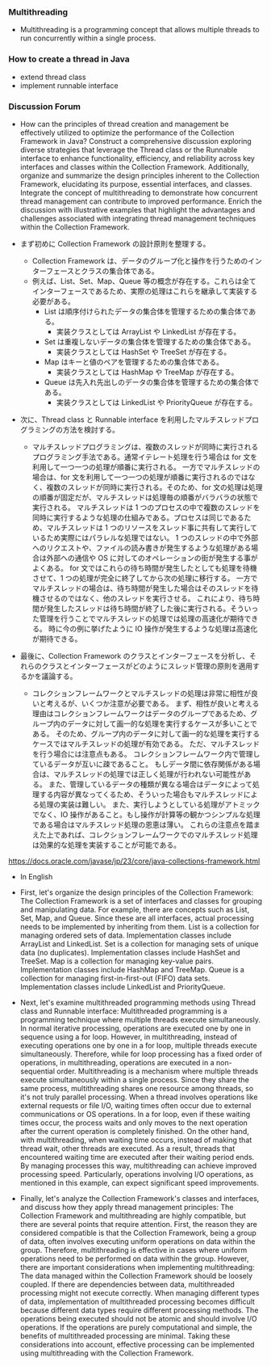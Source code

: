 ### Multithreading

- Multithreading is a programming concept that allows multiple threads to run concurrently within a single process.

### How to create a thread in Java

- extend thread class
- implement runnable interface

### Discussion Forum

- How can the principles of thread creation and management be effectively utilized to optimize the performance of the Collection Framework in Java?
  Construct a comprehensive discussion exploring diverse strategies that leverage the Thread class or the Runnable interface to enhance functionality, efficiency, and reliability across key interfaces and classes within the Collection Framework.
  Additionally, organize and summarize the design principles inherent to the Collection Framework, elucidating its purpose, essential interfaces, and classes.
  Integrate the concept of multithreading to demonstrate how concurrent thread management can contribute to improved performance.
  Enrich the discussion with illustrative examples that highlight the advantages and challenges associated with integrating thread management techniques within the Collection Framework.
- まず初めに Collection Framework の設計原則を整理する。
  - Collection Framework は、データのグループ化と操作を行うためのインターフェースとクラスの集合体である。
  - 例えば、List、Set、Map、Queue 等の概念が存在する。これらは全てインターフェースであるため、実際の処理はこれらを継承して実装する必要がある。
    - List は順序付けられたデータの集合体を管理するための集合体である。
      - 実装クラスとしては ArrayList や LinkedList が存在する。
    - Set は重複しないデータの集合体を管理するための集合体である。
      - 実装クラスとしては HashSet や TreeSet が存在する。
    - Map はキーと値のペアを管理するための集合体である。
      - 実装クラスとしては HashMap や TreeMap が存在する。
    - Queue は先入れ先出しのデータの集合体を管理するための集合体である。
      - 実装クラスとしては LinkedList や PriorityQueue が存在する。
- 次に、Thread class と Runnable interface を利用したマルチスレッドプログラミングの方法を検討する。

  - マルチスレッドプログラミングは、複数のスレッドが同時に実行されるプログラミング手法である。通常イテレート処理を行う場合は for 文を利用して一つ一つの処理が順番に実行される。
    一方でマルチスレッドの場合は、for 文を利用して一つ一つの処理が順番に実行されるのではなく、複数のスレッドが同時に実行される。そのため、for 文の処理は処理の順番が固定だが、マルチスレッドは処理毎の順番がバラバラの状態で実行される。
    マルチスレッドは 1 つのプロセスの中で複数のスレッドを同時に実行するような処理の仕組みである。プロセスは同じであるため、マルチスレッドは 1 つのリソースをスレッド事に共有して実行しているため実際にはパラレルな処理ではない。
    1 つのスレッドの中で外部へのリクエストや、ファイルの読み書きが発生するような処理がある場合は外部への通信や OS に対してのオペレーションの街が発生する事がよくある。
    for 文ではこれらの待ち時間が発生したとしても処理を待機させて、1 つの処理が完全に終了してから次の処理に移行する。
    一方でマルチスレッドの場合は、待ち時間が発生した場合はそのスレッドを待機させるのではなく、他のスレッドを実行させる。
    これにより、待ち時間が発生したスレッドは待ち時間が終了した後に実行される。そういった管理を行うことでマルチスレッドの処理では処理の高速化が期待できる。
    時に今の例に挙げたように IO 操作が発生するような処理は高速化が期待できる。

- 最後に、Collection Framework のクラスとインターフェースを分析し、それらのクラスとインターフェースがどのようにスレッド管理の原則を適用するかを議論する。
  - コレクションフレームワークとマルチスレッドの処理は非常に相性が良いと考えるが、いくつか注意が必要である。
    まず、相性が良いと考える理由はコレクションフレームワークはデータのグループであるため、グループ内のデータに対して画一的な処理を実行するケースが多いことである。
    そのため、グループ内のデータに対して画一的な処理を実行するケースではマルチスレッドの処理が有効である。
    ただ、マルチスレッドを行う場合には注意点もある。
    コレクションフレームワーク内で管理しているデータが互いに疎であること。
    もしデータ間に依存関係がある場合は、マルチスレッドの処理では正しく処理が行われない可能性がある。
    また、管理しているデータの種類が異なる場合はデータによって処理する内容が異なってくるため、そういった場合もマルチスレッドによる処理の実装は難しい。
    また、実行しようとしている処理がアトミックでなく、IO 操作があること。もし操作が計算等の観かつシンプルな処理である場合はマルチスレッド処理の恩恵は薄い。
    これらの注意点を踏まえた上であれば、コレクションフレームワークでのマルチスレッド処理は効果的な処理を実装することが可能である。

https://docs.oracle.com/javase/jp/23/core/java-collections-framework.html

- In English
- First, let's organize the design principles of the Collection Framework:
  The Collection Framework is a set of interfaces and classes for grouping and manipulating data.
  For example, there are concepts such as List, Set, Map, and Queue. Since these are all interfaces, actual processing needs to be implemented by inheriting from them.
  List is a collection for managing ordered sets of data. Implementation classes include ArrayList and LinkedList.
  Set is a collection for managing sets of unique data (no duplicates). Implementation classes include HashSet and TreeSet.
  Map is a collection for managing key-value pairs. Implementation classes include HashMap and TreeMap.
  Queue is a collection for managing first-in-first-out (FIFO) data sets. Implementation classes include LinkedList and PriorityQueue.

- Next, let's examine multithreaded programming methods using Thread class and Runnable interface:
  Multithreaded programming is a programming technique where multiple threads execute simultaneously. In normal iterative processing, operations are executed one by one in sequence using a for loop.
  However, in multithreading, instead of executing operations one by one in a for loop, multiple threads execute simultaneously. Therefore, while for loop processing has a fixed order of operations, in multithreading, operations are executed in a non-sequential order.
  Multithreading is a mechanism where multiple threads execute simultaneously within a single process. Since they share the same process, multithreading shares one resource among threads, so it's not truly parallel processing.
  When a thread involves operations like external requests or file I/O, waiting times often occur due to external communications or OS operations.
  In a for loop, even if these waiting times occur, the process waits and only moves to the next operation after the current operation is completely finished.
  On the other hand, with multithreading, when waiting time occurs, instead of making that thread wait, other threads are executed.
  As a result, threads that encountered waiting time are executed after their waiting period ends. By managing processes this way, multithreading can achieve improved processing speed.
  Particularly, operations involving I/O operations, as mentioned in this example, can expect significant speed improvements.

- Finally, let's analyze the Collection Framework's classes and interfaces, and discuss how they apply thread management principles:
  The Collection Framework and multithreading are highly compatible, but there are several points that require attention.
  First, the reason they are considered compatible is that the Collection Framework, being a group of data, often involves executing uniform operations on data within the group.
  Therefore, multithreading is effective in cases where uniform operations need to be performed on data within the group.
  However, there are important considerations when implementing multithreading:
  The data managed within the Collection Framework should be loosely coupled.
  If there are dependencies between data, multithreaded processing might not execute correctly.
  When managing different types of data, implementation of multithreaded processing becomes difficult because different data types require different processing methods.
  The operations being executed should not be atomic and should involve I/O operations. If the operations are purely computational and simple, the benefits of multithreaded processing are minimal.
  Taking these considerations into account, effective processing can be implemented using multithreading with the Collection Framework.
